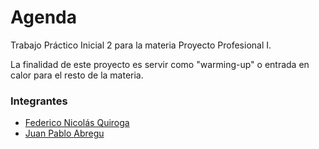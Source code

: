 # Agenda
Trabajo Práctico Inicial 2 para la materia Proyecto Profesional I.

La finalidad de este proyecto es servir como "warming-up" o entrada en calor para el resto de la materia.

### Integrantes
* [Federico Nicolás Quiroga](https://github.com/Morzat95)
* [Juan Pablo Abregu](https://github.com/pabloabregu)
